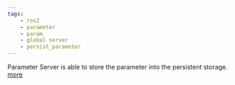 ```yaml
---
tags:
    - ros2
    - parameter
    - param
    - global server
    - persist_parameter
---
```

Parameter Server is able to store the parameter into the persistent storage.
[more](https://github.com/fujitatomoya/ros2_persist_parameter_server)